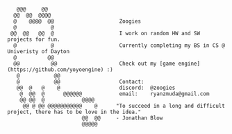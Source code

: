        @@@     @@                    
      @@  @@  @@@@                   
      @    @@@@  @@                     Zoogies
      @           @                  
     @@  @@   @@  @                     I work on random HW and SW projects for fun.
      @           @                     Currently completing my BS in CS @ Univeristy of Dayton
      @          @@                            
      @@          @@                    Check out my [game engine](https://github.com/yoyoengine) :)
       @           @@                
       @           @@                   Contact:
       @@  @   @    @                   discord:  @zoogies
        @  @@  @      @@@@@@            email:    ryanzmuda@gmail.com
        @@ @@  @            @@@@     
         @@ @ @@ @@@@@@@@@@@    @      "To succeed in a long and difficult project, there has to be love in the idea."
                            @@  @@     - Jonathan Blow
                            @@@@@    
